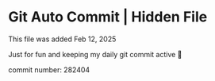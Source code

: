 # Git Auto Commit | Hidden File

This file was added Feb 12, 2025

Just for fun and keeping my daily git commit active 🤪

commit number: 282404
